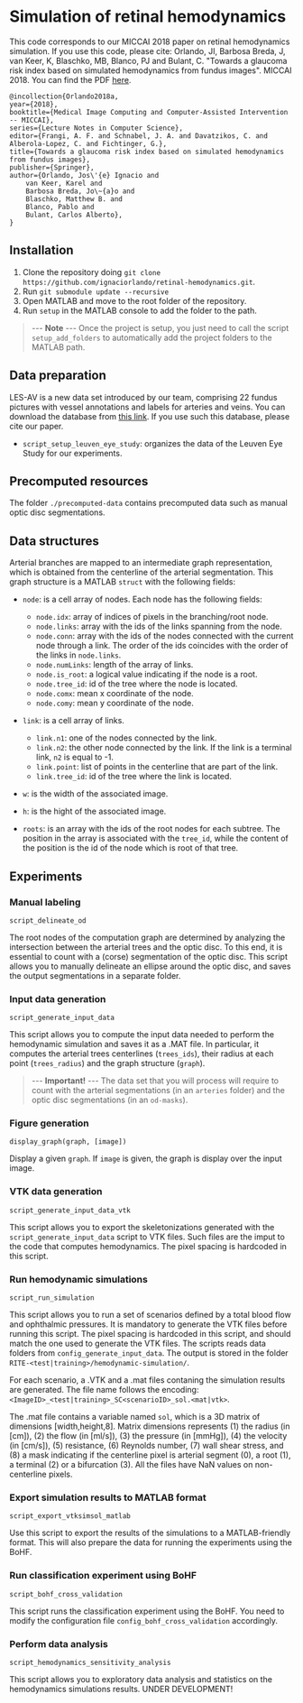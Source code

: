 # Simulation of retinal hemodynamics

This code corresponds to our MICCAI 2018 paper on retinal hemodynamics simulation. If you use this code, please cite:
Orlando, JI, Barbosa Breda, J, van Keer, K, Blaschko, MB, Blanco, PJ and Bulant, C. "Towards a glaucoma risk index based on simulated hemodynamics from fundus images". MICCAI 2018. 
You can find the PDF [here](https://arxiv.org/pdf/1805.10273.pdf).

```
@incollection{Orlando2018a,
year={2018},
booktitle={Medical Image Computing and Computer-Assisted Intervention -- MICCAI},
series={Lecture Notes in Computer Science},
editor={Frangi, A. F. and Schnabel, J. A. and Davatzikos, C. and Alberola-Lopez, C. and Fichtinger, G.},
title={Towards a glaucoma risk index based on simulated hemodynamics from fundus images},
publisher={Springer},
author={Orlando, Jos\'{e} Ignacio and
    van Keer, Karel and
    Barbosa Breda, Jo\~{a}o and
    Blaschko, Matthew B. and
    Blanco, Pablo and
    Bulant, Carlos Alberto},
}
```

## Installation

1. Clone the repository doing ```git clone https://github.com/ignaciorlando/retinal-hemodynamics.git```.
2. Run ```git submodule update --recursive```
3. Open MATLAB and move to the root folder of the repository.
4. Run ```setup``` in the MATLAB console to add the folder to the path.

> --- **Note** --- Once the project is setup, you just need to call the script ```setup_add_folders``` to automatically add the project folders to the MATLAB path.

## Data preparation

LES-AV is a new data set introduced by our team, comprising 22 fundus pictures with vessel annotations and labels for arteries and veins. You can download the database from [this link](). If you use such this database, please cite our paper.

- ```script_setup_leuven_eye_study```: organizes the data of the Leuven Eye Study for our experiments.

## Precomputed resources

The folder ```./precomputed-data``` contains precomputed data such as manual optic disc segmentations.

## Data structures

Arterial branches are mapped to an intermediate graph representation, which is obtained from the centerline of the arterial segmentation. This graph structure is a MATLAB ```struct``` with the following fields:

- ```node```: is a cell array of nodes. Each node has the following fields:
    - ```node.idx```: array of indices of pixels in the branching/root node.
    - ```node.links```: array with the ids of the links spanning from the node.
    - ```node.conn```: array with the ids of the nodes connected with the current node through a link. The order of the ids coincides with the order of the links in ```node.links```.
    - ```node.numLinks```: length of the array of links.
    - ```node.is_root```: a logical value indicating if the node is a root.
    - ```node.tree_id```: id of the tree where the node is located.
    - ```node.comx```: mean x coordinate of the node.
    - ```node.comy```: mean y coordinate of the node.

- ```link```: is a cell array of links.
    - ```link.n1```: one of the nodes connected by the link.
    - ```link.n2```: the other node connected by the link. If the link is a terminal link, ```n2``` is equal to -1.
    - ```link.point```: list of points in the centerline that are part of the link.
    - ```link.tree_id```: id of the tree where the link is located.

- ```w```: is the width of the associated image.
- ```h```: is the hight of the associated image.
- ```roots```: is an array with the ids of the root nodes for each subtree. The position in the array is associated with the ```tree_id```, while the content of the position is the id of the node which is root of that tree.




## Experiments

### Manual labeling

```script_delineate_od```

The root nodes of the computation graph are determined by analyzing the intersection between the arterial trees and the optic disc. To this end, it is essential to count with a (corse) segmentation of the optic disc. This script allows you to manually delineate an ellipse around the optic disc, and saves the output segmentations in a separate folder.

### Input data generation

```script_generate_input_data```

This script allows you to compute the input data needed to perform the hemodynamic simulation and saves it as a .MAT file. In particular, it computes the arterial trees centerlines (```trees_ids```), their radius at each point (```trees_radius```) and the graph structure (```graph```).

> --- **Important!** --- The data set that you will process will require to count with the arterial segmentations (in an ```arteries``` folder) and the optic disc segmentations (in an ```od-masks```).

### Figure generation

```display_graph(graph, [image])```

Display a given ```graph```. If ```image``` is given, the graph is display over the input image.

### VTK data generation

```script_generate_input_data_vtk```

This script allows you to export the skeletonizations generated with the ```script_generate_input_data``` script to VTK files.
Such files are the imput to the code that computes hemodynamics. The pixel spacing is hardcoded in this script.

### Run hemodynamic simulations

```script_run_simulation```

This script allows you to run a set of scenarios defined by a total blood flow and ophthalmic pressures.
It is mandatory to generate the VTK files before running this script.
The pixel spacing is hardcoded in this script, and should match the one used to generate the VTK files.
The scripts reads data folders from ```config_generate_input_data```.
The output is stored in the folder ```RITE-<test|training>/hemodynamic-simulation/```.

For each scenario, a .VTK and a .mat files contaning the simulation results are generated.
The file name follows the encoding: ```<ImageID>_<test|training>_SC<scenarioID>_sol.<mat|vtk>```.

The .mat file contains a variable named ```sol```, which is a 3D matrix of dimensions [width,height,8]. 
Matrix dimensions represents (1) the radius (in [cm]), (2) the flow (in [ml/s]), (3) the pressure (in [mmHg]), (4) the velocity (in [cm/s]), (5) resistance, (6) Reynolds number, (7) wall shear stress, and (8)
a mask indicating if the centerline pixel is arterial segment (0), a root (1), a terminal (2) or a bifurcation (3). All the files have NaN values on non-centerline pixels.

### Export simulation results to MATLAB format

```script_export_vtksimsol_matlab```

Use this script to export the results of the simulations to a MATLAB-friendly format. This will also prepare the data for running the experiments using the BoHF.

### Run classification experiment using BoHF

```script_bohf_cross_validation```

This script runs the classification experiment using the BoHF. You need to modify the configuration file ```config_bohf_cross_validation``` accordingly.

### Perform data analysis

```script_hemodynamics_sensitivity_analysis```

This script allows you to exploratory data analysis and statistics on the hemodynamics simulations results.
UNDER DEVELOPMENT!



